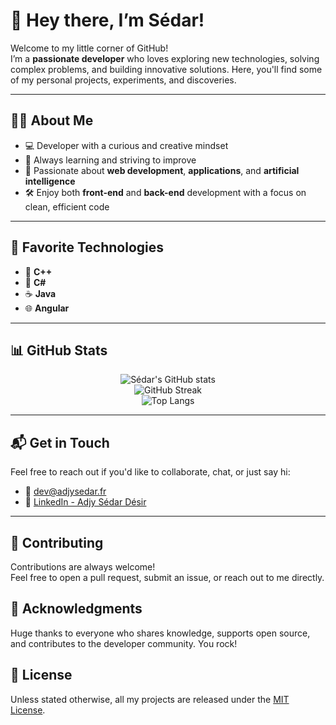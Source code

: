# 👋 Hey there, I’m Sédar!

Welcome to my little corner of GitHub!  
I’m a **passionate developer** who loves exploring new technologies, solving complex problems, and building innovative solutions. Here, you'll find some of my personal projects, experiments, and discoveries.

---

## 🧑‍💻 About Me

- 💻 Developer with a curious and creative mindset  
- 🌱 Always learning and striving to improve  
- 🚀 Passionate about **web development**, **applications**, and **artificial intelligence**  
- 🛠️ Enjoy both **front-end** and **back-end** development with a focus on clean, efficient code  

---

## 🔧 Favorite Technologies

- 💠 **C++**
- 💠 **C#**
- ☕ **Java**
- 🌐 **Angular**

---

## 📊 GitHub Stats

<p align="center">
  <img src="https://github-readme-stats.vercel.app/api?username=sedar007&show_icons=true&theme=tokyonight" alt="Sédar's GitHub stats" />
  <br/>
  <img src="https://streak-stats.demolab.com?user=sedar007&theme=tokyonight&hide_border=false" alt="GitHub Streak" />
  <br/>
  <img src="https://github-readme-stats.vercel.app/api/top-langs/?username=sedar007&layout=compact&theme=tokyonight" alt="Top Langs" />
</p>

---

## 📬 Get in Touch

Feel free to reach out if you'd like to collaborate, chat, or just say hi:

- 📧 [dev@adjysedar.fr](mailto:dev@adjysedar.fr)
- 💼 [LinkedIn - Adjy Sédar Désir](https://www.linkedin.com/in/adjy-sedar-desir/)

---

<!--
## 🚀 Featured Projects

Here’s a glimpse of some projects I’ve worked on:

- [Project Name 1](link_to_project_1) – Short description.
- [Project Name 2](link_to_project_2) – Short description.
- [Project Name 3](link_to_project_3) – Short description.

🗂️ You can find all my projects in the **Repositories** tab above!
-->


## 🤝 Contributing

Contributions are always welcome!  
Feel free to open a pull request, submit an issue, or reach out to me directly.

## 🧡 Acknowledgments

Huge thanks to everyone who shares knowledge, supports open source, and contributes to the developer community. You rock!

## 📄 License

Unless stated otherwise, all my projects are released under the [MIT License](link_to_license).

